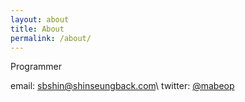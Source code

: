 ```yaml
---
layout: about
title: About
permalink: /about/
---
```


Programmer

email: <sbshin@shinseungback.com>\\
twitter: [@mabeop](https://twitter.com/mabeop)
